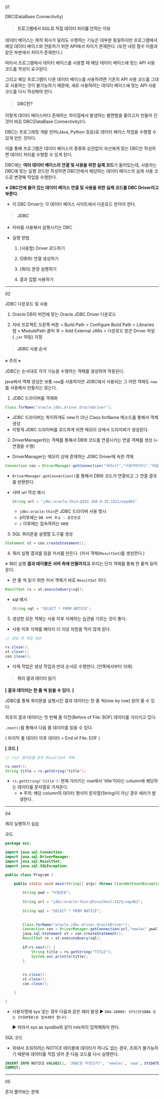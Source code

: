 01

DBC(DataBase Connectivity)



> #### 프로그램에서 SQL로 직접 데이터 처리를 안하는 이유

데이터 베이스는 제작 회사가 달라도 수행하는 기능은 대부분 동일하지만 프로그램에서 해당 데이터 베이스와 연동하기 위한 API에서 차이가 존재한다. 
(또한 내장 함수 이름과 같은 부분에서 차이가 존재한다.)

따라서 프로그램에서 데이터 베이스를 사용할 때 해당 데이터 베이스에 맞는 API 사용 코드를 작성이 요구된다.

그리고 해당 프로그램이 다른 데이터 베이스를 사용하려면 기존의 API 사용 코드를 그대로 사용하는 것이 불가능하기 때문에, 새로 사용하려는 데이터 베이스에 맞는 API 사용 코드를 다시 작성해야 한다.

   

> #### DBC란?

이렇게 데이터 베이스마다 존재하는 차이점에서 발생하는 불편함을 줄이고자 만들어 진것이 바로 DBC(DataBase Connectivity)다.

DBC는 프로그래밍 개발 언어(Java, Python 등등)로 데이터 베이스 작업을 수행할 수 있게 만든 것이다. 

이를 통해 프로그램은 데이터 베이스의 종류와 상관없이 자신에게 맞는 DBC만 작성하면 데이터 처리를 수행할 수 있게 된다.  

DBC에는 **여러 데이터 베이스의 연결 및 사용을 위한 실제 코드**가 들어있는데, 사용자는 DBC에 맞는 실행 코드만 작성하면 DBC안에서 해당하는 데이터 베이스의 실제 사용 코드로 변경해 작업을 수행한다.

**※ DBC안에 들어 있는 데이터 베이스 연결 및 사용을 위한 실제 코드를 DBC Driver라고 부른다.**

* 이 DBC Driver는 각 데이터 베이스 사이트에서 다운로드 받아야 한다.

  



> #### JDBC

* 자바를 사용해서 실행시키는 DBC

* 실행 방법

  1) (사용할) Driver 로드하기

  2) (DB와) 연결 생성하기

  3) (쿼리) 문장 실행하기

  4) 결과 집합 사용하기

  



---

02

JDBC 다운로드 및 사용



1) Oracle DB의 버전에 맞는 Oracle JDBC Driver 다운로드



2) 자바 프로젝트 오른쪽 버튼 > Build Path > Configure Build Path > Libraries 탭 > ModulePath 클릭 후 > Add External JARs > 다운로드 받은 Driver 파일(`.jar` 파일) 지정





> #### JDBC 사용 순서

※ 주의 ※

JDBC는 순서대로 각각 기능을 수행하는 객체를 생성하여 작동된다. 

java에서 객체 생성은 보통 `new`를 사용하지만 JDBC에서 사용되는 그 어떤 객체도 `new`를 사용해서 만들지는 않는다.  





1) JDBC 드라이버를 객체화 

```JAVA
Class.forName("oracle.jdbc.driver.OracleDriver");
```

* JDBC 드라이버는 특이하게도 new가 아닌 Class.forName 메소드를 통해서 객체 생성
* 이렇게 JDBC 드라이버를 로드하게 되면 메모리 상에서 드라이버가 생성된다.   



2) DriverManager라는 객체를 통해서 DB와 코드를 연결시키는 연결 객체를 생성 (=연결을 수행)

* DriverManager는 메모리 상에 존재하는 JDBC Driver에 속한 객체 

```java
Connection con = DriverManager.getConnection("서버url","사용자아이디","비밀번호");
```

* `DriverManager.getConnection()`을 통해서 DB와 코드가 연결되고 그 연결 결과를 반환한다.

* 서버 url 작성 예시

  ```java
  String url = "jdbc:oracle:thin:@192.168.0.15:1521/xepdb1"
  ```

  * `jdbc:oracle:thin`은 JDBC 드라이버 사용 명시
  * `@`이후에는 `DB 서버 주소 : 포트번호`
  * `/` 이후에는 접속하려는 `DB명`  



3) SQL 쿼리문을 실행할 도구를 생성

```JAVA
Statement st = con.createStatement();
```

  

4) 쿼리 실행 결과를 읽을 커서를 만든다.  (커서 객체(`ResultSet`)를 생성한다.)

※ 쿼리 실행 **결과 테이블은 서버 측에 만들어지고** 우리는 단지 객체를 통해 한 줄씩 읽어온다.

* 한 줄 씩 읽기 위한 커서 객체가 바로 `ResultSet` 이다.

```java
ResultSet rs = st.executeQuery(sql);
```

* sql 예시

  ```java
  String sql = "SELECT * FROM NOTICE";
  ```

  

  



5) 생성한 모든 객체는 사용 이후 삭제하는 습관을 기르는 것이 좋다.

* 사용 이후 삭제를 해야지 더 이상 자원을 먹지 않게 된다. 

```java
// 생성 후 작업 완료

rs.close();
st.close();
con.close();
```

* 삭제 작업은 생성 작업과 반대 순서로 수행한다. (안쪽에서부터 삭제)



> #### 쿼리 결과 데이터 읽기



**[ 결과 데이터는 한 줄 씩 읽을 수 있다. ]**

JDBC를 통해 쿼리문을 실행시킨 결과 데이터는 한 줄 씩(row by row) 읽어 올 수 있다.

최초의 결과 데이터는 첫 번째 줄 이전(Before of File: BOF) 데이터를 가리키고 있다.

`.next()`를 통해서 다음 줄 데이터를 읽을 수 있다.

( 마지막 줄 데이터 이후 데이터 = End of File: EOF )

  

**[ 코드 ]**

```JAVA
// rs는 결과값을 받은 ResultSet 객체

rs.next();
String title = rs.getString('title');
```

* `rs.getString('title')`: 현재 가리키는 row에서 'title'이라는 column에 해당하는 데이터를 문자열로 가져온다.
  * ※ 주의: 해당 column의 데이터 형식이 문자열(String)이 아닌 경우 에러가 발생한다. 

  

  

---

04

쿼리 실행하기 실습



코드

```JAVA
package ex1;

import java.sql.Connection;
import java.sql.DriverManager;
import java.sql.ResultSet;
import java.sql.SQLException;

public class Program {

	public static void main(String[] args) throws ClassNotFoundException, SQLException {
		
		String pwd = "비밀번호";
		
		String url = "jdbc:oracle:thin:@localhost:1521/xepdb1";
		
		String sql = "SELECT * FROM NOTICE";
		
		
		Class.forName("oracle.jdbc.driver.OracleDriver");
		Connection con = DriverManager.getConnection(url,"newlec",pwd);
		java.sql.Statement st = con.createStatement();
		ResultSet rs = st.executeQuery(sql);
		
		if(rs.next()) {
			String title = rs.getString("TITLE");
			System.out.println(title);
		}
			
		
		rs.close();
		st.close();
		con.close();

	}

}
```



* 사용자명에 sys 넣는 경우 다음과 같은 에러 발생
  ▶ `ORA-28009: SYS(SYSDBA 또는 SYSOPER)로 접속해야 합니다.`

  ▶ 따라서 sys as sysdba와 같이 role까지 입력해줘야 한다.

  

SQL 코드

* 위에서 조회하려는 NOTICE 테이블에 데이터가 하나도 없는 경우, 조회가 불가능하기 때문에 데이터를 직접 넣어 준 다음 코드를 다시 실행한다.

```SQL
INSERT INTO NOTICE VALUES(1, 'JDBC란 무엇인가?', 'newlec', 'aaa', SYSDATE, 0, '');
COMMIT;
```



  

---

05

혼자 풀어보는 문제



